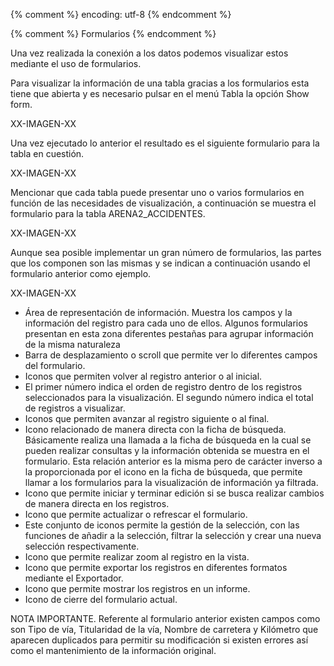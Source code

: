 {% comment %} encoding: utf-8 {% endcomment %}

{% comment %} Formularios {% endcomment %}

Una vez realizada la conexión a los datos podemos visualizar estos mediante el uso de formularios.

Para visualizar la información de una tabla gracias a los formularios esta tiene que abierta y es necesario pulsar en el menú Tabla la opción Show form. 

XX-IMAGEN-XX

Una vez ejecutado lo anterior el resultado es el siguiente formulario para la tabla en cuestión.

XX-IMAGEN-XX

Mencionar que cada tabla puede presentar uno o varios formularios en función de las necesidades de visualización, a continuación se muestra el formulario para la tabla ARENA2_ACCIDENTES.

XX-IMAGEN-XX

Aunque sea posible implementar un gran número de formularios, las partes que los componen son las mismas y se indican a continuación usando el formulario anterior como ejemplo.

XX-IMAGEN-XX

* Área de representación de información. Muestra los campos y la información del registro para cada uno de ellos. Algunos formularios presentan en esta zona diferentes pestañas para agrupar información de la misma naturaleza
* Barra de desplazamiento o scroll que permite ver lo diferentes campos del formulario.
* Iconos que permiten volver al registro anterior o al inicial.
* El primer número indica el orden de registro dentro de los registros seleccionados para la visualización. El segundo número indica el total de registros a visualizar.
* Iconos que permiten avanzar al registro siguiente o al final.
* Icono relacionado de manera directa con la ficha de búsqueda. Básicamente realiza una llamada a la ficha de búsqueda en la cual se pueden realizar consultas y la información obtenida se muestra en el formulario.
  Esta relación anterior es la misma pero de carácter inverso a la proporcionada por el icono en la ficha de búsqueda, que permite llamar a los formularios para la visualización de información ya filtrada.
* Icono que permite iniciar y terminar edición si se busca realizar cambios de manera directa en los registros.
* Icono que permite actualizar o refrescar el formulario.
* Este conjunto de iconos permite la gestión de la selección, con las funciones de añadir a la selección, filtrar la selección y crear una nueva selección respectivamente.
* Icono que permite realizar zoom al registro en la vista.
* Icono que permite exportar los registros en diferentes formatos mediante el Exportador.
* Icono que permite mostrar los registros en un informe.
* Icono de cierre del formulario actual.

NOTA IMPORTANTE. Referente al formulario anterior existen campos como son Tipo de vía, Titularidad de la vía, Nombre de carretera y Kilómetro que aparecen duplicados para permitir su modificación si existen errores así como el mantenimiento de la información original. 

